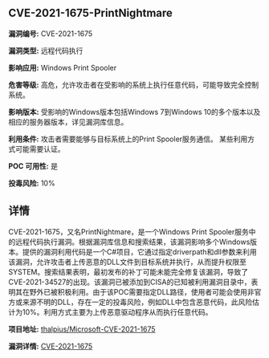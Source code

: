 ## CVE-2021-1675-PrintNightmare

**漏洞编号:** CVE-2021-1675

**漏洞类型:** 远程代码执行

**影响应用:** Windows Print Spooler

**危害等级:** 高危，允许攻击者在受影响的系统上执行任意代码，可能导致完全控制系统。

**影响版本:** 受影响的Windows版本包括Windows 7到Windows 10的多个版本以及相应的服务器版本，详见漏洞库信息。

**利用条件:** 攻击者需要能够与目标系统上的Print Spooler服务通信。 某些利用方式可能需要认证。

**POC 可用性:** 是

**投毒风险:** 10%

## 详情

CVE-2021-1675，又名PrintNightmare，是一个Windows Print Spooler服务中的远程代码执行漏洞。根据漏洞库信息和搜索结果，该漏洞影响多个Windows版本。提供的漏洞利用代码是一个C#项目，它通过指定driverpath和dll参数来利用该漏洞，允许攻击者上传恶意的DLL文件到目标系统并执行，从而提升权限至SYSTEM。搜索结果表明，最初发布的补丁可能未能完全修复该漏洞，导致了CVE-2021-34527的出现。该漏洞已被添加到CISA的已知被利用漏洞目录中，表明其在野外已被积极利用。由于该POC需要指定DLL路径，使用者可能会使用非官方或来源不明的DLL，存在一定的投毒风险，例如DLL中包含恶意代码，此风险估计为10%。利用方式主要为上传恶意驱动程序从而执行任意代码。

**项目地址:** [thalpius/Microsoft-CVE-2021-1675](https://github.com/thalpius/Microsoft-CVE-2021-1675)

**漏洞详情:** [CVE-2021-1675](https://nvd.nist.gov/vuln/detail/CVE-2021-1675)